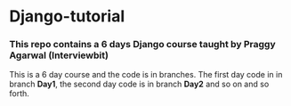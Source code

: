 # Django-tutorial

### This repo contains a 6 days Django course taught by Praggy Agarwal (Interviewbit)


This is a 6 day course and the code is in branches. 
The first day code in in branch __Day1__, the second day code is in branch __Day2__ and so on and so forth.
